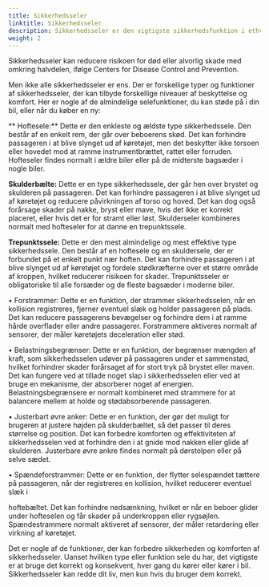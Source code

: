 ```yaml
---
title: Sikkerhedsseler
linktitle: Sikkerhedsseler
description: Sikkerhedsseler er den vigtigste sikkerhedsfunktion i ethvert køretøj. De er designet til at beskytte føreren og passagererne i et køretøj mod skadelige bevægelser, der kan opstå ved en kollision eller pludselig stop.
weight: 2
---
```

<!-- markdownlint-disable MD033 -->
Sikkerhedsseler kan reducere risikoen for død eller alvorlig skade med omkring halvdelen, ifølge Centers for Disease Control and Prevention.

Men ikke alle sikkerhedsseler er ens. Der er forskellige typer og funktioner af sikkerhedsseler, der kan tilbyde forskellige niveauer af beskyttelse og komfort. Her er nogle af de almindelige selefunktioner, du kan støde på i din bil, eller når du køber en ny:

** Hoftesele:** Dette er den enkleste og ældste type sikkerhedssele. Den består af en enkelt rem, der går over beboerens skød. Det kan forhindre passageren i at blive slynget ud af køretøjet, men det beskytter ikke torsoen eller hovedet mod at ramme instrumentbrættet, rattet eller forruden. Hofteseler findes normalt i ældre biler eller på de midterste bagsæder i nogle biler.

**Skulderbælte:** Dette er en type sikkerhedssele, der går hen over brystet og skulderen på passageren. Det kan forhindre passageren i at blive slynget ud af køretøjet og reducere påvirkningen af ​​torso og hoved. Det kan dog også forårsage skader på nakke, bryst eller mave, hvis det ikke er korrekt placeret, eller hvis det er for stramt eller løst. Skulderseler kombineres normalt med hofteseler for at danne en trepunktssele.

**Trepunktssele:** Dette er den mest almindelige og mest effektive type sikkerhedssele. Den består af en hoftesele og en skuldersele, der er forbundet på et enkelt punkt nær hoften. Det kan forhindre passageren i at blive slynget ud af køretøjet og fordele stødkræfterne over et større område af kroppen, hvilket reducerer risikoen for skader. Trepunktsseler er obligatoriske til alle forsæder og de fleste bagsæder i moderne biler.

• Forstrammer: Dette er en funktion, der strammer sikkerhedsselen, når en kollision registreres, fjerner eventuel slæk og holder passageren på plads. Det kan reducere passagerens bevægelser og forhindre dem i at ramme hårde overflader eller andre passagerer. Forstrammere aktiveres normalt af sensorer, der måler køretøjets deceleration eller stød.

• Belastningsbegrænser: Dette er en funktion, der begrænser mængden af ​​kraft, som sikkerhedsselen udøver på passageren under et sammenstød, hvilket forhindrer skader forårsaget af for stort tryk på brystet eller maven. Det kan fungere ved at tillade noget slap i sikkerhedsselen eller ved at bruge en mekanisme, der absorberer noget af energien. Belastningsbegrænsere er normalt kombineret med strammere for at balancere mellem at holde og stødabsorberende passageren.

• Justerbart øvre anker: Dette er en funktion, der gør det muligt for brugeren at justere højden på skulderbæltet, så det passer til deres størrelse og position. Det kan forbedre komforten og effektiviteten af ​​sikkerhedsselen ved at forhindre den i at gnide mod nakken eller glide af skulderen. Justerbare øvre ankre findes normalt på dørstolpen eller på selve sædet.

• Spændeforstrammer: Dette er en funktion, der flytter selespændet tættere på passageren, når der registreres en kollision, hvilket reducerer eventuel slæk i

hoftebæltet. Det kan forhindre nedsænkning, hvilket er når en beboer glider under
hofteselen og får skader på underkroppen eller rygsøjlen. Spændestrammere
normalt aktiveret af sensorer, der måler
retardering eller virkning af
køretøjet.

Det er nogle af de funktioner, der kan forbedre sikkerheden og komforten af ​​sikkerhedsseler. Uanset hvilken type eller funktion sele du har,
det vigtigste er at bruge det korrekt og konsekvent, hver gang du kører eller kører i bil.
Sikkerhedsseler kan redde dit liv, men kun hvis du bruger dem korrekt.